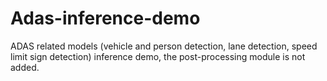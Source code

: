 # Adas-inference-demo
ADAS related models (vehicle and person detection, lane detection, speed limit sign detection) inference demo, the post-processing module is not added.
